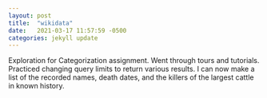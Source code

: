 ```yaml
---
layout: post
title:  "wikidata"
date:   2021-03-17 11:57:59 -0500
categories: jekyll update
---
```


Exploration for Categorization assignment. Went through tours and tutorials. Practiced changing query limits to return various results. I can now make a list of the recorded names, death dates, and the killers of the largest cattle in known history. 
